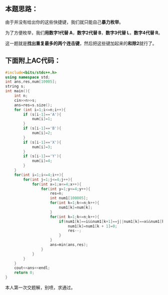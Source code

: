 ## 本题思路：

由于并没有给出你的这些快捷键，我们就只能自己**暴力枚举**。

为了方便枚举，我们**用数字1代替 A**，**数字2代替 B**，**数字3代替 L**，**数字4代替 R**。

这一题就是**找出重复最多的两个连击键**，然后把这些键加起来的**和除2**就行了。
## 下面附上AC代码：
```cpp
#include<bits/stdc++.h>
using namespace std;
int ans,res,num[10005];
string s;
int main(){
	int n;
	cin>>n>>s;
	ans=res=s.size();
	for (int i=1;i<=n;i++){
		if (s[i-1]=='A'){
			num[i]=1;
		}
		if (s[i-1]=='B'){
			num[i]=2;
		}
		if (s[i-1]=='X'){
			num[i]=3;
		}
		if (s[i-1]=='Y'){
			num[i]=4;
		}
	}
	for(int i=1;i<=4;i++){
		for(int j=1;j<=4;j++){
			for(int x=1;x<=4;x++){
				for(int y=1;y<=4;y++){
					res=n;
					int num1[100005];
					for(int k=1;k<=n;k++){
						num1[k]=num[k];
					}
					for(int k=1;k<=n;k++){
						if(num1[k]==i&&num1[k+1]==j||num1[k]==x&&num1[k+1]==y){
							num1[k]=num1[k + 1]=0;
							res--;
						}
					}
					ans=min(ans,res);
				}
			}
		}
	}
	cout<<ans<<endl;
	return 0;
}
```
本人第一次交题解，别喷，求通过。